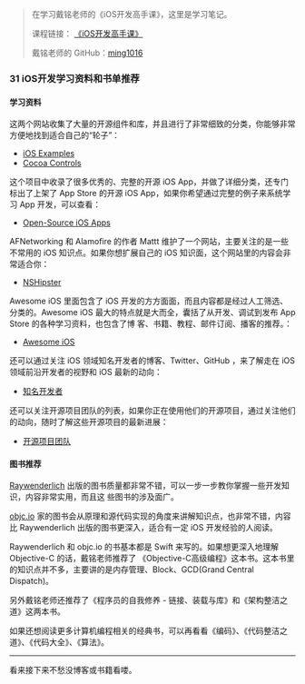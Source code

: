 > 在学习戴铭老师的《iOS开发高手课》，这里是学习笔记。
> 
> 课程链接： [《iOS开发高手课》](https://time.geekbang.org/column/intro/161?code=PbktFs%2Fw7EHB9TJpCcw1bc9KoCR%2FYLnpUmqrB0uOruk%3D)
> 
> 戴铭老师的 GitHub：[ming1016](https://github.com/ming1016)

### 31 iOS开发学习资料和书单推荐

#### 学习资料

这两个网站收集了大量的开源组件和库，并且进行了非常细致的分类，你能够非常方便地找到适合自己的“轮子”：

- [iOS Examples](https://iosexample.com)
- [Cocoa Controls](https://www.cocoacontrols.com)

这个项目中收录了很多优秀的、完整的开源 iOS App，并做了详细分类，还专门标出了上架了 App Store 的开源 iOS App，如果你希望通过完整的例子来系统学习 App 开发，可以查看：

- [Open-Source iOS Apps](https://github.com/dkhamsing/open-source-ios-apps)


AFNetworking 和 Alamofire 的作者 Mattt 维护了一个网站，主要关注的是一些不常用的 iOS 知识点。如果你想扩展自己的 iOS 知识面，这个网站里的内容会非常适合你：

- [NSHipster](https://nshipster.com)


Awesome iOS 里面包含了 iOS 开发的方方面面，而且内容都是经过人工筛选、分类的。Awesome iOS 最大的特点就是大而全，囊括了从开发、调试到发布 App Store 的各种学习资料，也包含了博 客、书籍、教程、邮件订阅、播客的推荐。：

- [Awesome iOS](https://github.com/vsouza/awesome-ios)

还可以通过关注 iOS 领域知名开发者的博客、Twitter、GitHub ，来了解走在 iOS 领域前沿开发者的视野和 iOS 最新的动向：

- [知名开发者](https://github.com/ipader/SwiftGuide/blob/master/2019/SwiftDevelopers.md)

还可以关注开源项目团队的列表，如果你正在使用他们的开源项目，通过关注他们的动向，随时了解这些开源项目的最新进展：

- [开源项目团队](https://github.com/ipader/SwiftGuide/blob/master/2019/SwiftDevelopmentTeam.md)


#### 图书推荐

[Raywenderlich](https://store.raywenderlich.com) 出版的图书质量都非常不错，可以一步一步教你掌握一些开发知识，内容非常实用，而且这 些图书的涉及面广。

[objc.io](https://www.objc.io/books/) 家的图书会从原理和源代码实现的角度来讲解知识点，也非常不错，内容比 Raywenderlich 出版的图书更深入，适合有一定 iOS 开发经验的人阅读。

Raywenderlich 和 objc.io 的书基本都是 Swift 来写的。如果想更深入地理解 Objective-C 的话，戴铭老师推荐了 《Objective-C高级编程》这本书。这本书里的知识点并不多，主要讲的是内存管理、Block、GCD(Grand Central Dispatch)。


另外戴铭老师还推荐了《程序员的自我修养 - 链接、装载与库》和《架构整洁之道》这两本书。

如果还想阅读更多计算机编程相关的经典书，可以再看看《编码》、《代码整洁之道》、《代码大全》、《算法》。

---

看来接下来不愁没博客或书籍看喽。